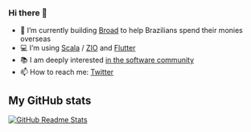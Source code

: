 ### Hi there 👋

- 🔭 I’m currently building [Broad](https://www.broad.app/?lang=en) to help Brazilians spend their monies overseas
- 💻 I’m using [Scala](https://scala-lang.org/) / [ZIO](https://zio.dev/) and [Flutter](https://flutter.dev)
- 📚 I am deeply interested [in the software community](https://juliano-alves.com/speaking/)
- 📫 How to reach me: [Twitter](https://twitter.com/vonjuliano)

## My GitHub stats
[![GitHub Readme Stats](https://github-readme-stats.vercel.app/api?username=juliano&show_icons=true&theme=vue)](https://github.com/juliano)
